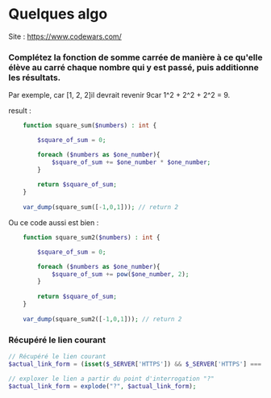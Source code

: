 # Quelques algo

Site : https://www.codewars.com/

### Complétez la fonction de somme carrée de manière à ce qu'elle élève au carré chaque nombre qui y est passé, puis additionne les résultats.

Par exemple, car [1, 2, 2]il devrait revenir 9car 1^2 + 2^2 + 2^2 = 9.

result :
```php
    function square_sum($numbers) : int {

        $square_of_sum = 0;

        foreach ($numbers as $one_number){
            $square_of_sum += $one_number * $one_number;
        }
        
        return $square_of_sum;
    }
    
    var_dump(square_sum([-1,0,1])); // return 2
```

Ou ce code aussi est bien :
```php
    function square_sum2($numbers) : int {

        $square_of_sum = 0;

        foreach ($numbers as $one_number){
            $square_of_sum += pow($one_number, 2);
        }
        
        return $square_of_sum;
    }
    
    var_dump(square_sum2([-1,0,1])); // return 2
```


### Récupéré le lien courant 
```php
// Récupéré le lien courant
$actual_link_form = (isset($_SERVER['HTTPS']) && $_SERVER['HTTPS'] === 'on' ? "https" : "http") . "://$_SERVER[HTTP_HOST]$_SERVER[REQUEST_URI]";

// exploxer le lien a partir du point d'interrogation "?"
$actual_link_form = explode("?", $actual_link_form);
```